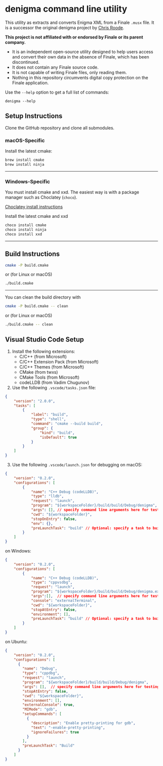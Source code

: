 # denigma command line utility

This utility as extracts and converts Enigma XML from a Finale `.musx` file. It is a successor the original denigma project by [Chris Roode](https://github.com/chrisroode).

**This project is not affiliated with or endorsed by Finale or its parent company.**

- It is an independent open-source utility designed to help users access and convert their own data in the absence of Finale, which has been discontinued.
- It does not contain any Finale source code.
- It is not capable of writing Finale files, only reading them.
- Nothing in this repository circumvents digital copy protection on the Finale application.

Use the `--help` option to get a full list of commands:

```
denigma --help
```

## Setup Instructions

Clone the GitHub repository and clone all submodules.

### macOS-Specific

Install the latest cmake:

```bash
brew install cmake
brew install ninja
```

---

### Windows-Specific

You must install cmake and xxd. The easiest way is with a package manager such as Choclatey (`choco`).

[Choclatey install instructions](https://chocolatey.org/install)

Install the latest cmake and xxd

```bat
choco install cmake
choco install ninja
choco install xxd
```
---

## Build Instructions


```bash
cmake -P build.cmake
```

or (for Linux or macOS)

```bash
./build.cmake
```
---

You can clean the build directory with

```bash
cmake -P build.cmake -- clean
```

or (for Linux or macOS)

```bash
./build.cmake -- clean
```

## Visual Studio Code Setup

1. Install the following extensions:
   - C/C++ (from Microsoft)
   - C/C++ Extension Pack (from Microsoft)
   - C/C++ Themes (from Microsoft)
   - CMake (from twxs)
   - CMake Tools (from Microsoft)
   - codeLLDB (from Vadim Chugunov)
2. Use the following `.vscode/tasks.json` file:

```json
{
    "version": "2.0.0",
    "tasks": [
        {
            "label": "build",
            "type": "shell",
            "command": "cmake --build build",
            "group": {
                "kind": "build",
                "isDefault": true
            }
        }
    ]
}
```

3. Use the following `.vscode/launch.json` for debugging on macOS:

```json
{
    "version": "0.2.0",
    "configurations": [
        {
            "name": "C++ Debug (codeLLDB)",
            "type": "lldb",
            "request": "launch",
            "program": "${workspaceFolder}/build/build/Debug/denigma",
            "args": [], // specify command line arguments here for testing
            "cwd": "${workspaceFolder}",
            "stopOnEntry": false,
            "env": {},
            "preLaunchTask": "build" // Optional: specify a task to build your program before debugging
        }
    ]
}
```

on Windows:

```json
{
    "version": "0.2.0",
    "configurations": [
        {
            "name": "C++ Debug (codeLLDB)",
            "type": "cppvsdbg",
            "request": "launch",
            "program": "${workspaceFolder}/build/build/Debug/denigma.exe",
            "args":[],  // specify command line arguments here for testing
            "console": "externalTerminal",
            "cwd": "${workspaceFolder}",
            "stopAtEntry": false,
            "environment": [],
            "preLaunchTask": "build" // Optional: specify a task to build your program before debugging
        }
    ]
}
```

on Ubuntu:

```json
{
    "version": "0.2.0",
    "configurations": [
      {
        "name": "Debug",
        "type": "cppdbg",
        "request": "launch",
        "program": "${workspaceFolder}/build/build/Debug/denigma",
        "args": [],  // specify command line arguments here for testing
        "stopAtEntry": false,
        "cwd": "${workspaceFolder}",
        "environment": [],
        "externalConsole": true,
        "MIMode": "gdb",
        "setupCommands": [
          {
            "description": "Enable pretty-printing for gdb",
            "text": "-enable-pretty-printing",
            "ignoreFailures": true
          }
        ],
        "preLaunchTask": "Build"
      }
    ]
}
```
